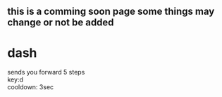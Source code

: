 <h2>this is a comming soon page some things may change or not be added</h2>
<h1>dash</h1>
<p>sends you forward 5 steps <br> key:d <br> cooldown: 3sec</p>
